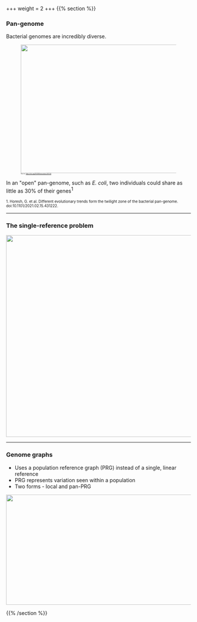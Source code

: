+++
weight = 2
+++
{{% section %}}

### Pan-genome

Bacterial genomes are incredibly diverse.

<figure>
  <img src="images/pangenome.jpg"  height="350" width="500" style="border: none;">
  <figcaption style="font-size: 0.25em;">Source: <a href="https://doi.org/10.1038/nmicrobiol.2017.40">https://doi.org/10.1038/nmicrobiol.2017.40</a></figcaption>
</figure>

In an "open" pan-genome, such as *E. coli*, two individuals could share as little as 30%
of their genes<sup style="font-size: small;">1</sup>

<font size="0.1em;">1. Horesh, G. et al. Different evolutionary trends form the twilight zone of the bacterial pan-genome. doi:10.1101&#x2F;2021.02.15.431222.</font>


---

### The single-reference problem

<img src="images/single-ref.png"  height="550" width="550" style="border: none;">

---

### Genome graphs

-   Uses a population reference graph (PRG) instead of a single, linear reference
-   PRG represents variation seen within a population
-   Two forms - local and pan-PRG

<img src="images/build-prg.png"  height="300" width="700" style="border: none;">

{{% /section %}}
